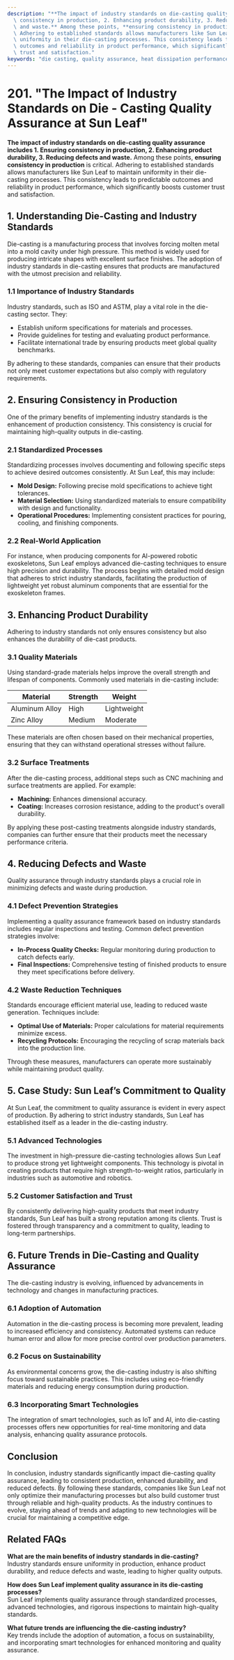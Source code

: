 ```yaml
---
description: "**The impact of industry standards on die-casting quality assurance includes 1. Ensuring\
  \ consistency in production, 2. Enhancing product durability, 3. Reducing defects\
  \ and waste.** Among these points, **ensuring consistency in production** is critical.\
  \ Adhering to established standards allows manufacturers like Sun Leaf to maintain\
  \ uniformity in their die-casting processes. This consistency leads to predictable\
  \ outcomes and reliability in product performance, which significantly boosts customer\
  \ trust and satisfaction."
keywords: "die casting, quality assurance, heat dissipation performance, heat sink"
---
```

# 201. "The Impact of Industry Standards on Die - Casting Quality Assurance at Sun Leaf"

**The impact of industry standards on die-casting quality assurance includes 1. Ensuring consistency in production, 2. Enhancing product durability, 3. Reducing defects and waste.** Among these points, **ensuring consistency in production** is critical. Adhering to established standards allows manufacturers like Sun Leaf to maintain uniformity in their die-casting processes. This consistency leads to predictable outcomes and reliability in product performance, which significantly boosts customer trust and satisfaction.

## **1. Understanding Die-Casting and Industry Standards**

Die-casting is a manufacturing process that involves forcing molten metal into a mold cavity under high pressure. This method is widely used for producing intricate shapes with excellent surface finishes. The adoption of industry standards in die-casting ensures that products are manufactured with the utmost precision and reliability.

### **1.1 Importance of Industry Standards**

Industry standards, such as ISO and ASTM, play a vital role in the die-casting sector. They:

- Establish uniform specifications for materials and processes.
- Provide guidelines for testing and evaluating product performance.
- Facilitate international trade by ensuring products meet global quality benchmarks.

By adhering to these standards, companies can ensure that their products not only meet customer expectations but also comply with regulatory requirements.

## **2. Ensuring Consistency in Production**

One of the primary benefits of implementing industry standards is the enhancement of production consistency. This consistency is crucial for maintaining high-quality outputs in die-casting.

### **2.1 Standardized Processes**

Standardizing processes involves documenting and following specific steps to achieve desired outcomes consistently. At Sun Leaf, this may include:

- **Mold Design:** Following precise mold specifications to achieve tight tolerances.
- **Material Selection:** Using standardized materials to ensure compatibility with design and functionality.
- **Operational Procedures:** Implementing consistent practices for pouring, cooling, and finishing components.

### **2.2 Real-World Application**

For instance, when producing components for AI-powered robotic exoskeletons, Sun Leaf employs advanced die-casting techniques to ensure high precision and durability. The process begins with detailed mold design that adheres to strict industry standards, facilitating the production of lightweight yet robust aluminum components that are essential for the exoskeleton frames.

## **3. Enhancing Product Durability**

Adhering to industry standards not only ensures consistency but also enhances the durability of die-cast products. 

### **3.1 Quality Materials**

Using standard-grade materials helps improve the overall strength and lifespan of components. Commonly used materials in die-casting include:

| Material        | Strength         | Weight          |
|-----------------|-----------------|-----------------|
| Aluminum Alloy  | High             | Lightweight      |
| Zinc Alloy      | Medium           | Moderate         |

These materials are often chosen based on their mechanical properties, ensuring that they can withstand operational stresses without failure.

### **3.2 Surface Treatments**

After the die-casting process, additional steps such as CNC machining and surface treatments are applied. For example:

- **Machining:** Enhances dimensional accuracy.
- **Coating:** Increases corrosion resistance, adding to the product's overall durability.

By applying these post-casting treatments alongside industry standards, companies can further ensure that their products meet the necessary performance criteria.

## **4. Reducing Defects and Waste**

Quality assurance through industry standards plays a crucial role in minimizing defects and waste during production.

### **4.1 Defect Prevention Strategies**

Implementing a quality assurance framework based on industry standards includes regular inspections and testing. Common defect prevention strategies involve:

- **In-Process Quality Checks:** Regular monitoring during production to catch defects early.
- **Final Inspections:** Comprehensive testing of finished products to ensure they meet specifications before delivery.

### **4.2 Waste Reduction Techniques**

Standards encourage efficient material use, leading to reduced waste generation. Techniques include:

- **Optimal Use of Materials:** Proper calculations for material requirements minimize excess.
- **Recycling Protocols:** Encouraging the recycling of scrap materials back into the production line.

Through these measures, manufacturers can operate more sustainably while maintaining product quality.

## **5. Case Study: Sun Leaf’s Commitment to Quality**

At Sun Leaf, the commitment to quality assurance is evident in every aspect of production. By adhering to strict industry standards, Sun Leaf has established itself as a leader in the die-casting industry. 

### **5.1 Advanced Technologies**

The investment in high-pressure die-casting technologies allows Sun Leaf to produce strong yet lightweight components. This technology is pivotal in creating products that require high strength-to-weight ratios, particularly in industries such as automotive and robotics.

### **5.2 Customer Satisfaction and Trust**

By consistently delivering high-quality products that meet industry standards, Sun Leaf has built a strong reputation among its clients. Trust is fostered through transparency and a commitment to quality, leading to long-term partnerships.

## **6. Future Trends in Die-Casting and Quality Assurance**

The die-casting industry is evolving, influenced by advancements in technology and changes in manufacturing practices. 

### **6.1 Adoption of Automation**

Automation in the die-casting process is becoming more prevalent, leading to increased efficiency and consistency. Automated systems can reduce human error and allow for more precise control over production parameters.

### **6.2 Focus on Sustainability**

As environmental concerns grow, the die-casting industry is also shifting focus toward sustainable practices. This includes using eco-friendly materials and reducing energy consumption during production.

### **6.3 Incorporating Smart Technologies**

The integration of smart technologies, such as IoT and AI, into die-casting processes offers new opportunities for real-time monitoring and data analysis, enhancing quality assurance protocols.

## Conclusion

In conclusion, industry standards significantly impact die-casting quality assurance, leading to consistent production, enhanced durability, and reduced defects. By following these standards, companies like Sun Leaf not only optimize their manufacturing processes but also build customer trust through reliable and high-quality products. As the industry continues to evolve, staying ahead of trends and adapting to new technologies will be crucial for maintaining a competitive edge.

## Related FAQs

**What are the main benefits of industry standards in die-casting?**  
Industry standards ensure uniformity in production, enhance product durability, and reduce defects and waste, leading to higher quality outputs.

**How does Sun Leaf implement quality assurance in its die-casting processes?**  
Sun Leaf implements quality assurance through standardized processes, advanced technologies, and rigorous inspections to maintain high-quality standards.

**What future trends are influencing the die-casting industry?**  
Key trends include the adoption of automation, a focus on sustainability, and incorporating smart technologies for enhanced monitoring and quality assurance.
